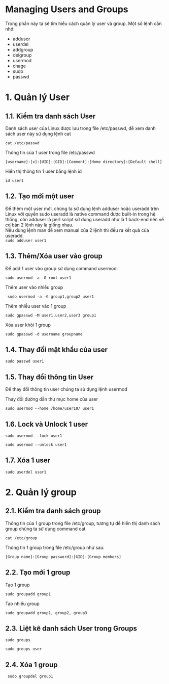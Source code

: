 ﻿#  Managing Users and Groups


Trong phần này ta sẽ tìm hiểu cách quản lý user và group. Một số lệnh cần nhớ:  
- adduser
- userdel
- addgroup
- delgroup
- usermod
- chage
- sudo
- passwd

# 1. Quản lý User

## 1.1. Kiểm tra danh sách User

Danh sách user của Linux được lưu trong file /etc/passwd, để xem danh sách user này sử dụng lệnh cat  

```cat /etc/passwd```  

Thông tin của 1 user trong file /etc/passwd  

```[username]:[x]:[UID]:[GID]:[Comment]:[Home directory]:[Default shell]```  

Hiển thị thông tin 1 user bằng lệnh id  

```id user1```  

## 1.2. Tạo mới một user

Để thêm một user mới, chúng ta sử dụng lệnh adduser hoặc useradd trên Linux với quyền sudo 
useradd là native command được built-in trong hệ thống, còn adduser là perl script sử dụng useradd như là 1 back-end nên về cơ bản 2 lệnh này là giống nhau.  
Nếu dùng lệnh man để xem manual của 2 lệnh thì đều ra kết quả của useradd.  
```sudo adduser user1```  

## 1.3. Thêm/Xóa user vào group

Để add 1 user vào group sử dụng command usermod.  

```sudo usermod -a -G root user1```  

Thêm user vào nhiều group  

``` sudo usermod -a -G group1,group2 user1```

Thêm nhiều user vào 1 group  

```sudo gpasswd -M user1,user2,user3 group1```

Xóa user khỏi 1 group  

```sudo gpasswd -d username groupname```  

## 1.4. Thay đổi mật khẩu của user

```sudo passwd user1```  

## 1.5. Thay đổi thông tin User

Để thay đổi thông tin user chúng ta sử dụng lệnh usermod  

Thay đổi đường dẫn thư mục home của user  

```sudo usermod --home /home/user10/ user1```  

## 1.6. Lock và Unlock 1 user

```sudo usermod --lock user1```  

```sudo usermod --unlock user1```  

## 1.7. Xóa 1 user

```sudo userdel user1```  

# 2. Quản lý group

## 2.1. Kiểm tra danh sách group

Thông tin của 1 group trong file /etc/group, tương tự để hiển thị danh sách group chúng ta sử dụng command cat  

```cat /etc/group```  

Thông tin 1 group trong file /etc/group như sau:  

```[Group name]:[Group password]:[GID]:[Group members]```

## 2.2. Tạo mới 1 group

Tạo 1 group  

```sudo groupadd group1```

Tạo nhiều group  

```sudo groupadd group1, group2, group3```

## 2.3. Liệt kê danh sách User trong Groups

```sudo groups```  

```sudo groups user```

## 2.4. Xóa 1 group

``` sudo groupdel group1```

